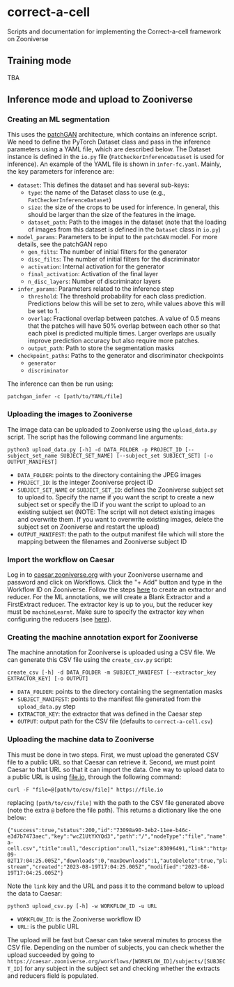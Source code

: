 # correct-a-cell
Scripts and documentation for implementing the Correct-a-cell framework on Zooniverse

## Training mode

TBA


## Inference mode and upload to Zooniverse

### Creating an ML segmentation 
This uses the [patchGAN](https://github.com/ramanakumars/patchGAN) architecture, which contains an inference script.
We need to define the PyTorch Dataset class and pass in the inference parameters using a YAML file, which are described below. The Dataset instance
is defined in the `io.py` file (`FatCheckerInferenceDataset` is used for inference). An example of the YAML file is shown in `infer-fc.yaml`.
Mainly, the key parameters for inference are:

 * `dataset`: This defines the dataset and has several sub-keys:
 	* `type`: the name of the Dataset class to use (e.g., `FatCheckerInferenceDataset`)
  	* `size`: the size of the crops to be used for inference. In general, this should be larger than the size of the features in the image. 
	* `dataset_path`: Path to the images in the dataset (note that the loading of images from this dataset is defined in the `Dataset` class in `io.py`)
 * `model_params`: Parameters to be input to the `patchGAN` model. For more details, see the patchGAN repo
	* `gen_filts`: The number of initial filters for the generator
	* `disc_filts`: The number of initial filters for the discriminator
	* `activation`: Internal activation for the generator
	* `final_activation`: Activation of the final layer
	* `n_disc_layers`: Number of discriminator layers
 * `infer_params`: Parameters related to the inference step
 	* `threshold`: The threshold probability for each class prediction. Predictions below this will be set to zero, while values above this will be set to 1.
  	* `overlap`: Fractional overlap between patches. A value of 0.5 means that the patches will have 50% overlap between each other so that each pixel is predicted multiple times. Larger overlaps are usually improve prediction accuracy but also require more patches.
	* `output_path`: Path to store the segmentation masks
 * `checkpoint_paths`: Paths to the generator and discriminator checkpoints
	* `generator`
  	* `discriminator`

The inference can then be run using:
```
patchgan_infer -c [path/to/YAML/file]
```

### Uploading the images to Zooniverse
The image data can be uploaded to Zooniverse using the `upload_data.py` script. The script has the following command line arguments:
```
python3 upload_data.py [-h] -d DATA_FOLDER -p PROJECT_ID [--subject_set_name SUBJECT_SET_NAME] [--subject_set SUBJECT_SET] [-o OUTPUT_MANIFEST]
```

 * `DATA_FOLDER`: points to the directory containing the JPEG images
 * `PROJECT_ID`: is the integer Zooniverse project ID
 * `SUBJECT_SET_NAME` or `SUBJECT_SET_ID`: defines the Zooniverse subject set to upload to. Specify the name if you want the script to create a new subject set or specify the ID if you want the script to upload to an existing subject set (NOTE: The script will not detect existing images and overwrite them. If you want to overwrite existing images, delete the subject set on Zooniverse and restart the upload)
 * `OUTPUT_MANIFEST`: the path to the output manifest file which will store the mapping between the filenames and Zooniverse subject ID

### Import the workflow on Caesar
Log in to [caesar.zooniverse.org](https://caesar.zooniverse.org) with your Zooniverse username and password and click on Workflows. Click the "+ Add" button and type in the Workflow ID on Zooniverse.
Follow the steps [here](https://zooniverse.github.io/caesar/#creating-an-extractor) to create an extractor and reducer. For the ML annotations, we will create a Blank Extractor and a FirstExtract reducer.
The extractor key is up to you, but the reducer key must be `machineLearnt`. Make sure to specify the extractor key when configuring the reducers (see [here](https://zooniverse.github.io/caesar/#filters)).

### Creating the machine annotation export for Zooniverse
The machine annotation for Zooniverse is uploaded using a CSV file. We can generate this CSV file using the `create_csv.py` script:
```
create_csv [-h] -d DATA_FOLDER -m SUBJECT_MANIFEST [--extractor_key EXTRACTOR_KEY] [-o OUTPUT]
```

 * `DATA_FOLDER`: points to the directory containing the segmentation masks
 * `SUBJECT_MANIFEST`: points to the manifest file generated from the `upload_data.py` step
 * `EXTRACTOR_KEY`: the extractor that was defined in the Caesar step
 * `OUTPUT`: output path for the CSV file (defaults to `correct-a-cell.csv`)

### Uploading the machine data to Zooniverse
This must be done in two steps. First, we must upload the generated CSV file to a public URL so that Caesar can retrieve it. Second, we must point Caesar to that URL so that it can import the data.
One way to upload data to a public URL is using [file.io](https://www.file.io), through the following command:

```
curl -F "file=@[path/to/csv/file]" https://file.io
```
replacing `[path/to/csv/file]` with the path to the CSV file generated above (note the extra `@` before the file path). This returns a dictionary like the one below:
```
{"success":true,"status":200,"id":"73098a90-3eb2-11ee-b46c-e3d7b7473aec","key":"wcZ1UtYXYQd3","path":"/","nodeType":"file","name":"correct-a-cell.csv","title":null,"description":null,"size":83096491,"link":"https://file.io/wcZ1UtYXYQd3","private":false,"expires":"2023-09-02T17:04:25.005Z","downloads":0,"maxDownloads":1,"autoDelete":true,"planId":0,"screeningStatus":"pending","mimeType":"application/octet-stream","created":"2023-08-19T17:04:25.005Z","modified":"2023-08-19T17:04:25.005Z"}
```

Note the `link` key and the URL and pass it to the command below to upload the data to Caesar:
```
python3 upload_csv.py [-h] -w WORKFLOW_ID -u URL
```

 * `WORKFLOW_ID`: is the Zooniverse workflow ID
 * `URL`: is the public URL

The upload will be fast but Caesar can take several minutes to process the CSV file.
Depending on the number of subjects, you can check whether the upload succeeded by going to `https://caesar.zooniverse.org/workflows/[WORKFLOW_ID]/subjects/[SUBJECT_ID]` for any subject in the subject set
and checking whether the extracts and reducers field is populated. 
